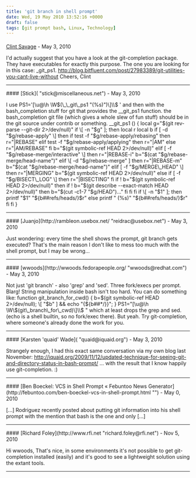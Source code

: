 ```yaml
---
title: 'git branch in shell prompt'
date: Wed, 19 May 2010 13:52:16 +0000
draft: false
tags: [git prompt bash, Linux, Technology]
---
```



#### 
[Clint Savage](http://sexysexypenguins.com "herlo@fedoraproject.org") - <time datetime="2010-05-19 11:05:46">May 3, 2010</time>

I'd actually suggest that you have a look at the git-completion package. They have executables for exactly this purpose. The one you are looking for in this case: \_git\_ps1. http://blog.bitfluent.com/post/27983389/git-utilities-you-cant-live-without Cheers, Clint
<hr />
#### 
[Stick]( "stick@miscellaneous.net") - <time datetime="2010-05-19 10:40:57">May 3, 2010</time>

I use PS1='\[\\u@\\h \\W$(\_\_git\_ps1 "(%s)")\]\\$ ' and then with the bash\_completion stuff for git that provides the \_\_git\_ps1 function. the bash\_completion git file (which gives a whole slew of fun stuff) should be in the git source under contrib or something. \_\_git\_ps1 () { local g="$(git rev-parse --git-dir 2>/dev/null)" if \[ -n "$g" \]; then local r local b if \[ -d "$g/rebase-apply" \] then if test -f "$g/rebase-apply/rebasing" then r="|REBASE" elif test -f "$g/rebase-apply/applying" then r="|AM" else r="|AM/REBASE" fi b="$(git symbolic-ref HEAD 2>/dev/null)" elif \[ -f "$g/rebase-merge/interactive" \] then r="|REBASE-i" b="$(cat "$g/rebase-merge/head-name")" elif \[ -d "$g/rebase-merge" \] then r="|REBASE-m" b="$(cat "$g/rebase-merge/head-name")" elif \[ -f "$g/MERGE\_HEAD" \] then r="|MERGING" b="$(git symbolic-ref HEAD 2>/dev/null)" else if \[ -f "$g/BISECT\_LOG" \] then r="|BISECTING" fi if ! b="$(git symbolic-ref HEAD 2>/dev/null)" then if ! b="$(git describe --exact-match HEAD 2>/dev/null)" then b="$(cut -c1-7 "$g/HEAD")..." fi fi fi if \[ -n "$1" \]; then printf "$1" "${b##refs/heads/}$r" else printf " (%s)" "${b##refs/heads/}$r" fi fi }
<hr />
#### 
[Juanjo](http://rambleon.usebox.net/ "reidrac@usebox.net") - <time datetime="2010-05-19 10:18:15">May 3, 2010</time>

Just wondering: every time the shell shows the prompt, git branch gets executed? That's the main reason I don't like to mess too much with the shell prompt, but I may be wrong...
<hr />
#### 
[wwoods](http://wwoods.fedorapeople.org/ "wwoods@redhat.com") - <time datetime="2010-05-19 12:45:34">May 3, 2010</time>

Not just 'git branch' - also 'grep' and 'sed'. Three fork/execs per prompt. Blarg! String manipulation inside bash isn't too hard. You can do something like: function git\_branch\_for\_cwd() { b=$(git symbolic-ref HEAD 2>/dev/null); \[ "$b" \] && echo "{${b##\*/}}"; } PS1="\[\\u@\\h \\W\\$(git\_branch\_for\_cwd)\]\\$ " which at least drops the grep and sed. (echo is a shell builtin, so no fork/exec there). But yeah. Try git-completion, where someone's already done the work for you.
<hr />
#### 
[Karsten 'quaid' Wade]( "quaid@iquaid.org") - <time datetime="2010-05-19 17:21:38">May 3, 2010</time>

Strangely enough, I had this exact same conversation via my own blog last November: http://iquaid.org/2009/11/12/updated-technique-for-seeing-git-and-directory-status-in-bash-prompt/ ... with the result that I know happily use git-completion. :)
<hr />
#### 
[Ben Boeckel: VCS in Shell Prompt &laquo; Febuntoo News Generator](http://febuntoo.com/ben-boeckel-vcs-in-shell-prompt.html "") - <time datetime="2010-05-23 11:26:03">May 0, 2010</time>

\[...\] Rodriguez recently posted about putting git information into his shell prompt with the mention that bash is the one and only \[...\]
<hr />
#### 
[Richard Foley](http://www.rfi.net "richard.foley@rfi.net") - <time datetime="2010-11-19 06:08:55">Nov 5, 2010</time>

Hi wwoods, That's nice, in some environments it's not possible to get git-completion installed (easily) and it's good to see a lightweight solution using the extant tools.
<hr />
